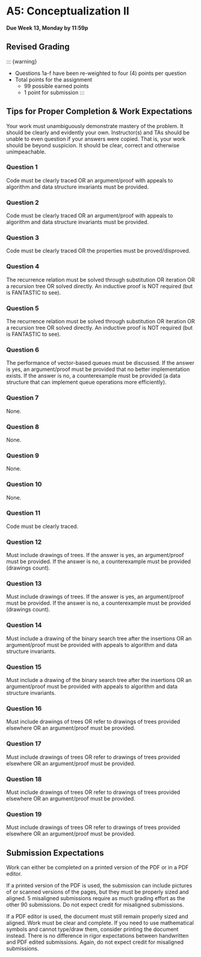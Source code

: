# A5: Conceptualization II

**Due Week 13, Monday by 11:59p**

## Revised Grading

::: {warning}

- Questions 1a-f have been re-weighted to four (4) points per question
- Total points for the assignment
  - 99 possible earned points
  - 1 point for submission
:::

## Tips for Proper Completion & Work Expectations

Your work must unambiguously demonstrate mastery of the problem. It should be clearly and evidently your own. Instructor(s) and TAs should be unable to even question if your answers were copied. That is, your work should be beyond suspicion. It should be clear, correct and otherwise unimpeachable.

### Question 1

Code must be clearly traced OR an argument/proof with appeals to algorithm and data structure invariants must be provided.

### Question 2

Code must be clearly traced OR an argument/proof with appeals to algorithm and data structure invariants must be provided.

### Question 3

Code must be clearly traced OR the properties must be proved/disproved.

### Question 4

The recurrence relation must be solved through substitution OR iteration OR a recursion tree OR solved directly. An inductive proof is NOT required (but is FANTASTIC to see).

### Question 5

The recurrence relation must be solved through substitution OR iteration OR a recursion tree OR solved directly. An inductive proof is NOT required (but is FANTASTIC to see).

### Question 6

The performance of vector-based queues must be discussed. If the answer is yes, an argument/proof must be provided that no better implementation exists. If the answer is no, a counterexample must be provided (a data structure that can implement queue operations more efficiently).

### Question 7

None.

### Question 8

None.

### Question 9

None.

### Question 10

None.

### Question 11

Code must be clearly traced.

### Question 12

Must include drawings of trees. If the answer is yes, an argument/proof must be provided. If the answer is no, a counterexample must be provided (drawings count).

### Question 13

Must include drawings of trees. If the answer is yes, an argument/proof must be provided. If the answer is no, a counterexample must be provided (drawings count).

### Question 14

Must include a drawing of the binary search tree after the insertions OR an argument/proof must be provided with appeals to algorithm and data structure invariants. 

### Question 15

Must include a drawing of the binary search tree after the insertions OR an argument/proof must be provided with appeals to algorithm and data structure invariants. 

### Question 16

Must include drawings of trees OR refer to drawings of trees provided elsewhere OR an argument/proof must be provided. 

### Question 17

Must include drawings of trees OR refer to drawings of trees provided elsewhere OR an argument/proof must be provided. 

### Question 18

Must include drawings of trees OR refer to drawings of trees provided elsewhere OR an argument/proof must be provided. 

### Question 19

Must include drawings of trees OR refer to drawings of trees provided elsewhere OR an argument/proof must be provided. 

## Submission Expectations

Work can either be completed on a printed version of the PDF or in a PDF editor. 

If a printed version of the PDF is used, the submission can include pictures of or scanned versions of the pages, but they must be properly sized and aligned. 5 misaligned submissions require as much grading effort as the other 90 submissions. Do not expect credit for misaligned submissions. 

If a PDF editor is used, the document must still remain properly sized and aligned. Work must be clear and complete. If you need to use mathematical symbols and cannot type/draw them, consider printing the document instead. There is no difference in rigor expectations between handwritten and PDF edited submissions. Again, do not expect credit for misaligned submissions.
